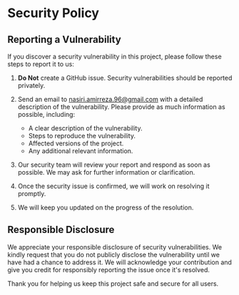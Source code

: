 # Security Policy

## Reporting a Vulnerability

If you discover a security vulnerability in this project, please follow these steps to report it to us:

1. **Do Not** create a GitHub issue. Security vulnerabilities should be reported privately.

2. Send an email to [nasiri.amirreza.96@gmail.com](mailto:cookiecutter.repository_email) with a detailed description of the vulnerability. Please provide as much information as possible, including:

   - A clear description of the vulnerability.
   - Steps to reproduce the vulnerability.
   - Affected versions of the project.
   - Any additional relevant information.

3. Our security team will review your report and respond as soon as possible. We may ask for further information or clarification.

4. Once the security issue is confirmed, we will work on resolving it promptly.

5. We will keep you updated on the progress of the resolution.

## Responsible Disclosure

We appreciate your responsible disclosure of security vulnerabilities. We kindly request that you do not publicly disclose the vulnerability until we have had a chance to address it. We will acknowledge your contribution and give you credit for responsibly reporting the issue once it's resolved.

Thank you for helping us keep this project safe and secure for all users.
